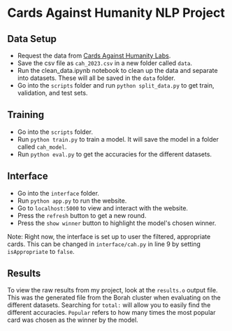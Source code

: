# Cards Against Humanity NLP Project

## Data Setup
- Request the data from [Cards Against Humanity Labs](https://lab.cardsagainsthumanity.com/).
- Save the csv file as `cah_2023.csv` in a new folder called `data`.
- Run the clean_data.ipynb notebook to clean up the data and separate into datasets. These will all be saved in the `data` folder.
- Go into the `scripts` folder and run `python split_data.py` to get train, validation, and test sets.

## Training
- Go into the `scripts` folder.
- Run `python train.py` to train a model. It will save the model in a folder called `cah_model`.
- Run `python eval.py` to get the accuracies for the different datasets.

## Interface
- Go into the `interface` folder.
- Run `python app.py` to run the website.
- Go to `localhost:5000` to view and interact with the website.
- Press the `refresh` button to get a new round.
- Press the `show winner` button to highlight the model's chosen winner.

Note: Right now, the interface is set up to user the filtered, appropriate cards. This can be changed in `interface/cah.py` in line 9 by setting `isAppropriate` to `false`.


## Results
To view the raw results from my project, look at the `results.o` output file. This was the generated file from the Borah cluster when evaluating on the different datasets. Searching for `total:` will allow you to easily find the different accuracies. `Popular` refers to how many times the most popular card was chosen as the winner by the model.

